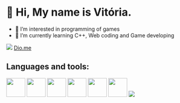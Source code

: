  # 👋 Hi, My name is Vitória.

- 👀 I’m interested in programming of games
- 🌱 I’m currently learning C++, Web coding and Game developing

[![](https://img.shields.io/badge/linkedin-%230077B5.svg?style=for-the-badge&logo=linkedin)](https://www.linkedin.com/in/vitosawyer/) [Dio.me](https://web.dio.me/users/vitosawyer)

## Languages and tools:
<img height=50 src="https://cdn.jsdelivr.net/gh/devicons/devicon/icons/java/java-original.svg"/>      
<img height=50 src="https://cdn.jsdelivr.net/gh/devicons/devicon/icons/git/git-plain.svg"/>
<img height=50 src="https://cdn.jsdelivr.net/gh/devicons/devicon/icons/cplusplus/cplusplus-original.svg" />
<img height=50 src="https://cdn.jsdelivr.net/gh/devicons/devicon/icons/javascript/javascript-original.svg" />
<img height=50 src="https://cdn.jsdelivr.net/gh/devicons/devicon/icons/html5/html5-original.svg" />
<img height=50 src="https://cdn.jsdelivr.net/gh/devicons/devicon/icons/css3/css3-original.svg" />

<img src="https://github-readme-stats.vercel.app/api/top-langs?vitosawyer=zluvsand&layout=compact"/>
